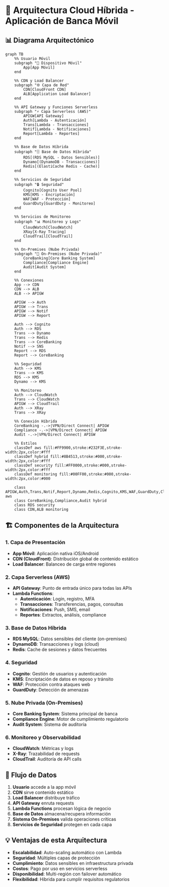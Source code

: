 # 🏦 Arquitectura Cloud Híbrida - Aplicación de Banca Móvil

## 📊 Diagrama Arquitectónico

```mermaid
graph TB
    %% Usuario Móvil
    subgraph "📱 Dispositivo Móvil"
        App[App Móvil]
    end
    
    %% CDN y Load Balancer
    subgraph "🌐 Capa de Red"
        CDN[CloudFront CDN]
        ALB[Application Load Balancer]
    end
    
    %% API Gateway y Funciones Serverless
    subgraph "⚡ Capa Serverless (AWS)"
        APIGW[API Gateway]
        Auth[Lambda - Autenticación]
        Trans[Lambda - Transacciones]
        Notif[Lambda - Notificaciones]
        Report[Lambda - Reportes]
    end
    
    %% Base de Datos Híbrida
    subgraph "🗄️ Base de Datos Híbrida"
        RDS[(RDS MySQL - Datos Sensibles)]
        Dynamo[(DynamoDB - Transacciones)]
        Redis[(ElastiCache Redis - Cache)]
    end
    
    %% Servicios de Seguridad
    subgraph "🔒 Seguridad"
        Cognito[Cognito User Pool]
        KMS[KMS - Encriptación]
        WAF[WAF - Protección]
        GuardDuty[GuardDuty - Monitoreo]
    end
    
    %% Servicios de Monitoreo
    subgraph "📊 Monitoreo y Logs"
        CloudWatch[CloudWatch]
        XRay[X-Ray Tracing]
        CloudTrail[CloudTrail]
    end
    
    %% On-Premises (Nube Privada)
    subgraph "🏢 On-Premises (Nube Privada)"
        CoreBanking[Core Banking System]
        Compliance[Compliance Engine]
        Audit[Audit System]
    end
    
    %% Conexiones
    App --> CDN
    CDN --> ALB
    ALB --> APIGW
    
    APIGW --> Auth
    APIGW --> Trans
    APIGW --> Notif
    APIGW --> Report
    
    Auth --> Cognito
    Auth --> RDS
    Trans --> Dynamo
    Trans --> Redis
    Trans --> CoreBanking
    Notif --> SNS
    Report --> RDS
    Report --> CoreBanking
    
    %% Seguridad
    Auth --> KMS
    Trans --> KMS
    RDS --> KMS
    Dynamo --> KMS
    
    %% Monitoreo
    Auth --> CloudWatch
    Trans --> CloudWatch
    APIGW --> CloudTrail
    Auth --> XRay
    Trans --> XRay
    
    %% Conexión Híbrida
    CoreBanking -.->|VPN/Direct Connect| APIGW
    Compliance -.->|VPN/Direct Connect| APIGW
    Audit -.->|VPN/Direct Connect| APIGW
    
    %% Estilos
    classDef aws fill:#FF9900,stroke:#232F3E,stroke-width:2px,color:#fff
    classDef hybrid fill:#8B4513,stroke:#000,stroke-width:2px,color:#fff
    classDef security fill:#FF0000,stroke:#000,stroke-width:2px,color:#fff
    classDef monitoring fill:#00FF00,stroke:#000,stroke-width:2px,color:#000
    
    class APIGW,Auth,Trans,Notif,Report,Dynamo,Redis,Cognito,KMS,WAF,GuardDuty,CloudWatch,XRay,CloudTrail aws
    class CoreBanking,Compliance,Audit hybrid
    class RDS security
    class CDN,ALB monitoring
```

## 🏗️ Componentes de la Arquitectura

### **1. Capa de Presentación**
- **App Móvil**: Aplicación nativa iOS/Android
- **CDN (CloudFront)**: Distribución global de contenido estático
- **Load Balancer**: Balanceo de carga entre regiones

### **2. Capa Serverless (AWS)**
- **API Gateway**: Punto de entrada único para todas las APIs
- **Lambda Functions**:
  - **Autenticación**: Login, registro, MFA
  - **Transacciones**: Transferencias, pagos, consultas
  - **Notificaciones**: Push, SMS, email
  - **Reportes**: Extractos, análisis, compliance

### **3. Base de Datos Híbrida**
- **RDS MySQL**: Datos sensibles del cliente (on-premises)
- **DynamoDB**: Transacciones y logs (cloud)
- **Redis**: Cache de sesiones y datos frecuentes

### **4. Seguridad**
- **Cognito**: Gestión de usuarios y autenticación
- **KMS**: Encriptación de datos en reposo y tránsito
- **WAF**: Protección contra ataques web
- **GuardDuty**: Detección de amenazas

### **5. Nube Privada (On-Premises)**
- **Core Banking System**: Sistema principal de banca
- **Compliance Engine**: Motor de cumplimiento regulatorio
- **Audit System**: Sistema de auditoría

### **6. Monitoreo y Observabilidad**
- **CloudWatch**: Métricas y logs
- **X-Ray**: Trazabilidad de requests
- **CloudTrail**: Auditoría de API calls

## 🔄 Flujo de Datos

1. **Usuario** accede a la app móvil
2. **CDN** sirve contenido estático
3. **Load Balancer** distribuye tráfico
4. **API Gateway** enruta requests
5. **Lambda Functions** procesan lógica de negocio
6. **Base de Datos** almacena/recupera información
7. **Sistema On-Premises** valida operaciones críticas
8. **Servicios de Seguridad** protegen en cada capa

## 💡 Ventajas de esta Arquitectura

- **Escalabilidad**: Auto-scaling automático con Lambda
- **Seguridad**: Múltiples capas de protección
- **Cumplimiento**: Datos sensibles en infraestructura privada
- **Costos**: Pago por uso en servicios serverless
- **Disponibilidad**: Multi-región con failover automático
- **Flexibilidad**: Híbrida para cumplir requisitos regulatorios

